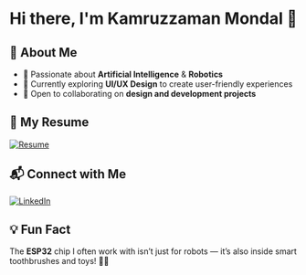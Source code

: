 # Hi there, I'm Kamruzzaman Mondal 👋

## 🚀 About Me
- 🤖 Passionate about **Artificial Intelligence** & **Robotics**  
- 🎨 Currently exploring **UI/UX Design** to create user-friendly experiences  
- 🤝 Open to collaborating on **design and development projects**  

## 📄 My Resume
[![Resume](https://img.shields.io/badge/Download-Resume-green)](https://drive.google.com/file/d/1Z6Wk6G4Z7oxmbv_A0IueVPoUVwyb2fIU/view?usp=sharing)

## 📬 Connect with Me
[![LinkedIn](https://img.shields.io/badge/LinkedIn-Connect-blue)](https://www.linkedin.com/in/kamruzzaman-mondal-34a500319/)

## 💡 Fun Fact
The **ESP32** chip I often work with isn’t just for robots — it’s also inside smart toothbrushes and toys! 🦷🤖


<!---
kamru03/kamru03 is a ✨ special ✨ repository because its `README.md` (this file) appears on your GitHub profile.
You can click the Preview link to take a look at your changes.
--->
